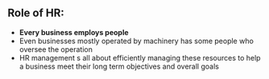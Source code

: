 ## Role of HR:
- **Every business employs people**
- Even businesses mostly operated by machinery has some people who oversee the operation
- HR management s all about efficiently managing these resources to help a business meet their long term objectives and overall goals